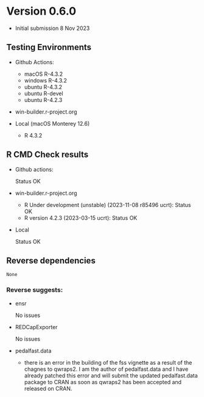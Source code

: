 # Version 0.6.0
- Initial submission 8 Nov 2023

## Testing Environments

* Github Actions:
  * macOS R-4.3.2
  * windows R-4.3.2
  * ubuntu R-4.3.2
  * ubuntu R-devel
  * ubuntu R-4.2.3

* win-builder.r-project.org

* Local (macOS Monterey 12.6)
  * R 4.3.2

## R CMD Check results

* Github actions:

    Status OK

* win-builder.r-project.org

  * R Under development (unstable) (2023-11-08 r85496 ucrt):  Status OK
  * R version 4.2.3 (2023-03-15 ucrt): Status OK

* Local

    Status OK

## Reverse dependencies

    None

### Reverse suggests:

* ensr

    No issues

* REDCapExporter

    No issues

* pedalfast.data

    - there is an error in the building of the fss vignette as a result of the
      chagnes to qwraps2.  I am the author of pedalfast.data and I have already
      patched this error and will submit the updated pedalfast.data package to
      CRAN as soon as qwraps2 has been accepted and released on CRAN.

